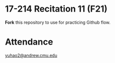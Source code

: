 # 17-214 Recitation 11 (F21)
**Fork** this repository to use for practicing Github flow.

# Attendance
yuhao2@andrew.cmu.edu

